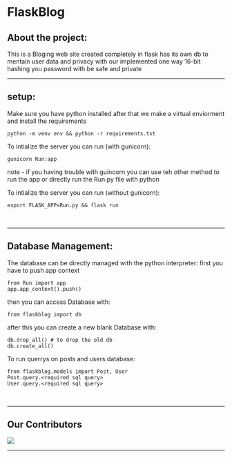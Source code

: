 # FlaskBlog

## About the project:
This is a Bloging web site created completely in flask has its own db to mentain user data and privacy with our implemented one way 16-bit hashing you password with be safe and private
<br>
<hr>

## setup:
Make sure you have python installed after that we make a virtual enviorment and install the requirements
```
python -m venv env && python -r requirements.txt
```

To intialize the server you can run (with gunicorn):
```
gunicorn Run:app
```
note - if you having trouble with guincorn you can use teh other method to run the app or directly run the Run.py file with python

To intialize the server you can run (without gunicorn):
```
export FLASK_APP=Run.py && flask run
```
<br>
<hr>

## Database Management:

The database can be directly managed with the python interpreter:
first you have to push app context
```
from Run import app
app.app_context().push()
```

then you can access Database with:
```
from flaskblog import db
```

after this you can create a new blank Database with:
```
db.drop_all() # to drop the old db
db.create_all()
```

To run querrys on posts and users database:
```
from flaskblog.models import Post, User
Post.query.<required sql query>
User.query.<required sql query>
```
<br>
<hr>

## Our Contributors

<a href="https://github.com/volt-l18/Blog_WebApp_Falsk/graphs/contributors">
  <img src="https://contrib.rocks/image?repo=volt-l18/Blog_WebApp_Falsk" />
</a>
<br>
<hr>
